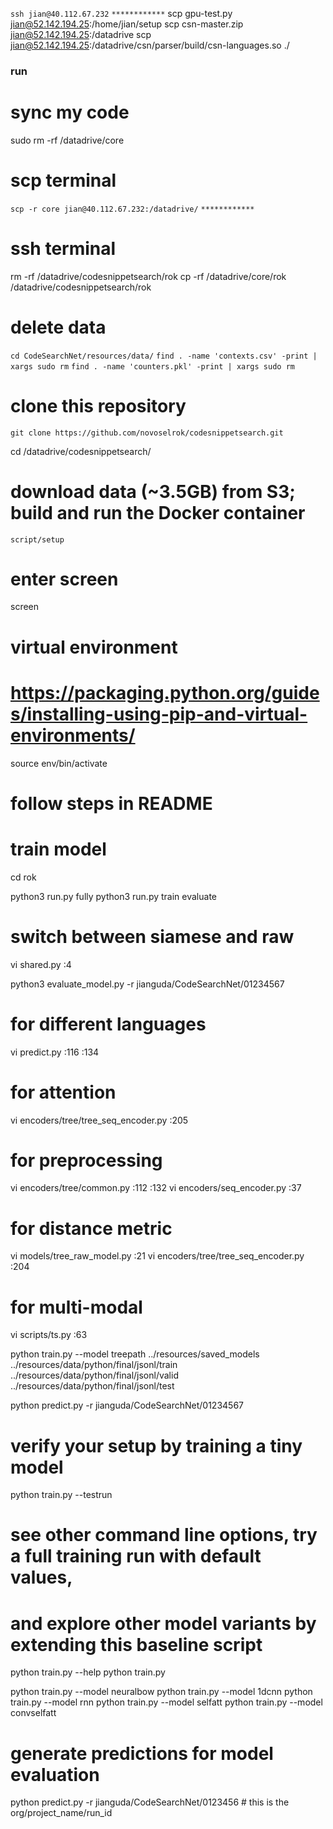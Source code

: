 `ssh jian@40.112.67.232`
`************`
scp gpu-test.py jian@52.142.194.25:/home/jian/setup
scp csn-master.zip jian@52.142.194.25:/datadrive
scp jian@52.142.194.25:/datadrive/csn/parser/build/csn-languages.so ./

### run

<!-- cd /datadrive/ -->

# sync my code

sudo rm -rf /datadrive/core

<!-- cp -r CodeSearchNet/src CodeSearchNet/code -->

# scp terminal

`scp -r core jian@40.112.67.232:/datadrive/`
`************`

# ssh terminal

rm -rf /datadrive/codesnippetsearch/rok
cp -rf /datadrive/core/rok /datadrive/codesnippetsearch/rok

<!-- cp -rf code/. CodeSearchNet/code -->

# delete data

`cd CodeSearchNet/resources/data/`
`find . -name 'contexts.csv' -print | xargs sudo rm`
`find . -name 'counters.pkl' -print | xargs sudo rm`

# clone this repository

`git clone https://github.com/novoselrok/codesnippetsearch.git`

cd /datadrive/codesnippetsearch/

# download data (~3.5GB) from S3; build and run the Docker container

`script/setup`

# enter screen

screen

# virtual environment

# https://packaging.python.org/guides/installing-using-pip-and-virtual-environments/

<!-- pip3 install --user virtualenv -->
<!-- sudo apt-get install python3-venv -->
<!-- python3 -m venv env -->

source env/bin/activate

<!-- pip3 install --upgrade pip -->
<!-- pip3 install --upgrade setuptools -->
<!-- pip3 install -r requirements.txt -->
<!-- which python -->
<!-- deactivate -->

<!-- touch env/lib/python3.6/site-packages/.pth
/datadrive/codesnippetsearch/ -->

# follow steps in README

<!-- wget https://raw.githubusercontent.com/github/CodeSearchNet/master/resources/queries.csv -->

<!-- cd /datadrive/codesnippetsearch/
gzip -kdr resources/data -->

<!-- cd /datadrive/codesnippetsearch/code_search -->

<!-- cd /datadrive/codesnippetsearch/rok
python3 prepare_data.py --prepare-all -->

# train model

cd rok

<!-- cd code_search -->

python3 run.py fully
python3 run.py train evaluate

# switch between siamese and raw

vi shared.py
:4

<!-- python train.py --model treepath ../resources/saved_models ../resources/data/python/final/jsonl/train ../resources/data/python/final/jsonl/valid ../resources/data/python/final/jsonl/test -->

python3 evaluate_model.py -r jianguda/CodeSearchNet/01234567

# for different languages

vi predict.py
:116
:134

# for attention

vi encoders/tree/tree_seq_encoder.py
:205

# for preprocessing

vi encoders/tree/common.py
:112
:132
vi encoders/seq_encoder.py
:37

# for distance metric

vi models/tree_raw_model.py
:21
vi encoders/tree/tree_seq_encoder.py
:204

# for multi-modal

vi scripts/ts.py
:63

<!-- python train.py --model treeraw ../resources/saved_models ../resources/data/python/final/jsonl/train ../resources/data/python/final/jsonl/valid ../resources/data/python/final/jsonl/test -->

<!-- python train.py --model treeleaf ../resources/saved_models ../resources/data/python/final/jsonl/train ../resources/data/python/final/jsonl/valid ../resources/data/python/final/jsonl/test -->

python train.py --model treepath ../resources/saved_models ../resources/data/python/final/jsonl/train ../resources/data/python/final/jsonl/valid ../resources/data/python/final/jsonl/test

python predict.py -r jianguda/CodeSearchNet/01234567

<!-- python train.py --model treeraw ../resources/saved_models -->

# verify your setup by training a tiny model

python train.py --testrun

# see other command line options, try a full training run with default values,

# and explore other model variants by extending this baseline script

python train.py --help
python train.py

python train.py --model neuralbow
python train.py --model 1dcnn
python train.py --model rnn
python train.py --model selfatt
python train.py --model convselfatt

# generate predictions for model evaluation

python predict.py -r jianguda/CodeSearchNet/0123456 # this is the org/project_name/run_id
